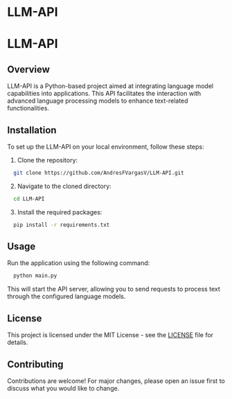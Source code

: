 # LLM-API
# LLM-API

## Overview
LLM-API is a Python-based project aimed at integrating language model capabilities into applications. This API facilitates the interaction with advanced language processing models to enhance text-related functionalities.

## Installation

To set up the LLM-API on your local environment, follow these steps:

1. Clone the repository:
  ```bash
    git clone https://github.com/AndresFVargasV/LLM-API.git
  ```
2. Navigate to the cloned directory:
  ```bash
    cd LLM-API
  ```
3. Install the required packages:
  ```bash
    pip install -r requirements.txt
  ```


## Usage

Run the application using the following command:
  ```bash
    python main.py
  ```


This will start the API server, allowing you to send requests to process text through the configured language models.

## License

This project is licensed under the MIT License - see the [LICENSE](LICENSE) file for details.

## Contributing

Contributions are welcome! For major changes, please open an issue first to discuss what you would like to change.


